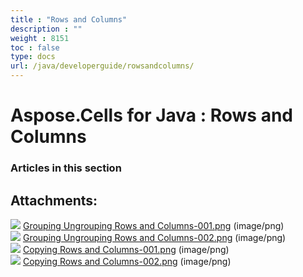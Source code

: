 ```yaml
---
title : "Rows and Columns" 
description : "" 
weight : 8151 
toc : false
type: docs
url: /java/developerguide/rowsandcolumns/
---
```


# Aspose.Cells for Java : Rows and Columns


### Articles in this section

           

## Attachments:

![](https://docs2.aspose.com/cells/java/images/icons/bullet_blue.gif) [Grouping Ungrouping Rows and Columns-001.png](https://docs2.aspose.com/cells/java/attachments/5276256/5473340.png) (image/png)  
![](https://docs2.aspose.com/cells/java/images/icons/bullet_blue.gif) [Grouping Ungrouping Rows and Columns-002.png](https://docs2.aspose.com/cells/java/attachments/5276256/5473341.png) (image/png)  
![](https://docs2.aspose.com/cells/java/images/icons/bullet_blue.gif) [Copying Rows and Columns-001.png](https://docs2.aspose.com/cells/java/attachments/5276256/5473345.png) (image/png)  
![](https://docs2.aspose.com/cells/java/images/icons/bullet_blue.gif) [Copying Rows and Columns-002.png](https://docs2.aspose.com/cells/java/attachments/5276256/5473344.png) (image/png)  

